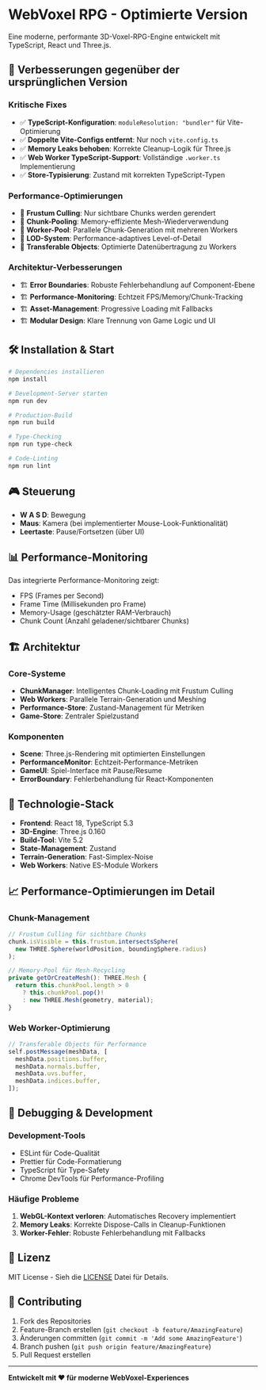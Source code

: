 # WebVoxel RPG - Optimierte Version

Eine moderne, performante 3D-Voxel-RPG-Engine entwickelt mit TypeScript, React und Three.js.

## 🚀 Verbesserungen gegenüber der ursprünglichen Version

### Kritische Fixes
- ✅ **TypeScript-Konfiguration**: `moduleResolution: "bundler"` für Vite-Optimierung
- ✅ **Doppelte Vite-Configs entfernt**: Nur noch `vite.config.ts`
- ✅ **Memory Leaks behoben**: Korrekte Cleanup-Logik für Three.js
- ✅ **Web Worker TypeScript-Support**: Vollständige `.worker.ts` Implementierung
- ✅ **Store-Typisierung**: Zustand mit korrekten TypeScript-Typen

### Performance-Optimierungen
- 🚀 **Frustum Culling**: Nur sichtbare Chunks werden gerendert
- 🚀 **Chunk-Pooling**: Memory-effiziente Mesh-Wiederverwendung  
- 🚀 **Worker-Pool**: Parallele Chunk-Generation mit mehreren Workers
- 🚀 **LOD-System**: Performance-adaptives Level-of-Detail
- 🚀 **Transferable Objects**: Optimierte Datenübertragung zu Workers

### Architektur-Verbesserungen
- 🏗️ **Error Boundaries**: Robuste Fehlerbehandlung auf Component-Ebene
- 🏗️ **Performance-Monitoring**: Echtzeit FPS/Memory/Chunk-Tracking
- 🏗️ **Asset-Management**: Progressive Loading mit Fallbacks
- 🏗️ **Modular Design**: Klare Trennung von Game Logic und UI

## 🛠️ Installation & Start

```bash
# Dependencies installieren
npm install

# Development-Server starten
npm run dev

# Production-Build
npm run build

# Type-Checking
npm run type-check

# Code-Linting
npm run lint
```

## 🎮 Steuerung

- **W A S D**: Bewegung
- **Maus**: Kamera (bei implementierter Mouse-Look-Funktionalität)
- **Leertaste**: Pause/Fortsetzen (über UI)

## 📊 Performance-Monitoring

Das integrierte Performance-Monitoring zeigt:
- FPS (Frames per Second)
- Frame Time (Millisekunden pro Frame)
- Memory-Usage (geschätzter RAM-Verbrauch)
- Chunk Count (Anzahl geladener/sichtbarer Chunks)

## 🏗️ Architektur

### Core-Systeme
- **ChunkManager**: Intelligentes Chunk-Loading mit Frustum Culling
- **Web Workers**: Parallele Terrain-Generation und Meshing
- **Performance-Store**: Zustand-Management für Metriken
- **Game-Store**: Zentraler Spielzustand

### Komponenten
- **Scene**: Three.js-Rendering mit optimierten Einstellungen
- **PerformanceMonitor**: Echtzeit-Performance-Metriken
- **GameUI**: Spiel-Interface mit Pause/Resume
- **ErrorBoundary**: Fehlerbehandlung für React-Komponenten

## 🔧 Technologie-Stack

- **Frontend**: React 18, TypeScript 5.3
- **3D-Engine**: Three.js 0.160
- **Build-Tool**: Vite 5.2
- **State-Management**: Zustand
- **Terrain-Generation**: Fast-Simplex-Noise
- **Web Workers**: Native ES-Module Workers

## 📈 Performance-Optimierungen im Detail

### Chunk-Management
```typescript
// Frustum Culling für sichtbare Chunks
chunk.isVisible = this.frustum.intersectsSphere(
  new THREE.Sphere(worldPosition, boundingSphere.radius)
);

// Memory-Pool für Mesh-Recycling
private getOrCreateMesh(): THREE.Mesh {
  return this.chunkPool.length > 0 
    ? this.chunkPool.pop()! 
    : new THREE.Mesh(geometry, material);
}
```

### Web Worker-Optimierung
```typescript
// Transferable Objects für Performance
self.postMessage(meshData, [
  meshData.positions.buffer,
  meshData.normals.buffer,
  meshData.uvs.buffer,
  meshData.indices.buffer,
]);
```

## 🐛 Debugging & Development

### Development-Tools
- ESLint für Code-Qualität
- Prettier für Code-Formatierung  
- TypeScript für Type-Safety
- Chrome DevTools für Performance-Profiling

### Häufige Probleme
1. **WebGL-Kontext verloren**: Automatisches Recovery implementiert
2. **Memory Leaks**: Korrekte Dispose-Calls in Cleanup-Funktionen
3. **Worker-Fehler**: Robuste Fehlerbehandlung mit Fallbacks

## 📝 Lizenz

MIT License - Sieh die [LICENSE](LICENSE) Datei für Details.

## 🤝 Contributing

1. Fork des Repositories
2. Feature-Branch erstellen (`git checkout -b feature/AmazingFeature`)
3. Änderungen committen (`git commit -m 'Add some AmazingFeature'`)
4. Branch pushen (`git push origin feature/AmazingFeature`)
5. Pull Request erstellen

---

**Entwickelt mit ❤️ für moderne WebVoxel-Experiences**
